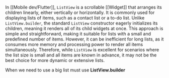 
In [[Mobile dev/Flutter]], `ListView` is a scrollable [[Widget]] that arranges its children linearly, either vertically or horizontally. It is commonly used for displaying lists of items, such as a contact list or a to-do list. Unlike `ListView.builder`, the standard `ListView` constructor eagerly initializes its children, meaning it renders all of its child widgets at once. This approach is simple and straightforward, making it suitable for lists with a small and predefined number of items. However, it can be inefficient for long lists, as it consumes more memory and processing power to render all items simultaneously. Therefore, while `ListView` is excellent for scenarios where the list size is small and all items are known in advance, it may not be the best choice for more dynamic or extensive lists.

When we need to use a big list must use **ListView.builder**

